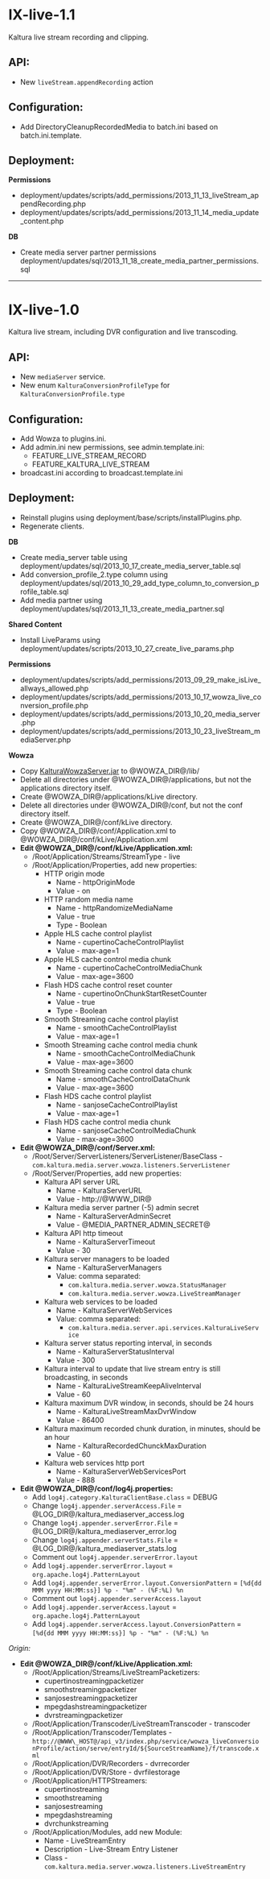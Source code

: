 
# IX-live-1.1 #
Kaltura live stream recording and clipping.

## API: ##

 - New `liveStream.appendRecording` action

## Configuration: ##
 - Add DirectoryCleanupRecordedMedia to batch.ini based on batch.ini.template.

## Deployment: ##

**Permissions**

   - deployment/updates/scripts/add_permissions/2013_11_13_liveStream_appendRecording.php
   - deployment/updates/scripts/add_permissions/2013_11_14_media_update_content.php

**DB**

 - Create media server partner permissions deployment/updates/sql/2013_11_18_create_media_partner_permissions.sql

----------

# IX-live-1.0 #
Kaltura live stream, including DVR configuration and live transcoding.

## API: ##

 - New `mediaServer` service.
 - New enum `KalturaConversionProfileType` for `KalturaConversionProfile.type`


## Configuration: ##

 - Add Wowza to plugins.ini.
 - Add admin.ini new permissions, see admin.template.ini:
   - FEATURE_LIVE_STREAM_RECORD
   - FEATURE_KALTURA_LIVE_STREAM
 -  broadcast.ini according to broadcast.template.ini

## Deployment: ##
 - Reinstall plugins using deployment/base/scripts/installPlugins.php.
 - Regenerate clients.


**DB**

 - Create media_server table using deployment/updates/sql/2013_10_17_create_media_server_table.sql
 - Add conversion_profile_2.type column using deployment/updates/sql/2013_10_29_add_type_column_to_conversion_profile_table.sql
 - Add media partner using deployment/updates/sql/2013_11_13_create_media_partner.sql

**Shared Content**

 - Install LiveParams using deployment/updates/scripts/2013_10_27_create_live_params.php

**Permissions**

   - deployment/updates/scripts/add_permissions/2013_09_29_make_isLive_allways_allowed.php
   - deployment/updates/scripts/add_permissions/2013_10_17_wowza_live_conversion_profile.php
   - deployment/updates/scripts/add_permissions/2013_10_20_media_server.php
   - deployment/updates/scripts/add_permissions/2013_10_23_liveStream_mediaServer.php

**Wowza**

 - Copy [KalturaWowzaServer.jar](https://github.com/kaltura/server-bin-linux-64bit/raw/master/KalturaWowzaServer.jar "KalturaWowzaServer.jar") to @WOWZA_DIR@/lib/
 - Delete all directories under @WOWZA_DIR@/applications, but not the applications directory itself.
 - Create @WOWZA_DIR@/applications/kLive directory.
 - Delete all directories under @WOWZA_DIR@/conf, but not the conf directory itself.
 - Create @WOWZA_DIR@/conf/kLive directory.
 - Copy @WOWZA_DIR@/conf/Application.xml to @WOWZA_DIR@/conf/kLive/Application.xml
 - **Edit @WOWZA_DIR@/conf/kLive/Application.xml:**
   - /Root/Application/Streams/StreamType - live
   - /Root/Application/Properties, add new properties:
     - HTTP origin mode
         - Name - httpOriginMode
         - Value - on
     - HTTP random media name
         - Name - httpRandomizeMediaName
         - Value - true
         - Type - Boolean
     - Apple HLS cache control playlist
         - Name - cupertinoCacheControlPlaylist
         - Value - max-age=1
     - Apple HLS cache control media chunk
         - Name - cupertinoCacheControlMediaChunk
         - Value - max-age=3600
     - Flash HDS cache control reset counter
         - Name - cupertinoOnChunkStartResetCounter
         - Value - true
         - Type - Boolean
     - Smooth Streaming cache control playlist
         - Name - smoothCacheControlPlaylist
         - Value - max-age=1
     - Smooth Streaming cache control media chunk
         - Name - smoothCacheControlMediaChunk
         - Value - max-age=3600
     - Smooth Streaming cache control data chunk
         - Name - smoothCacheControlDataChunk
         - Value - max-age=3600
     - Flash HDS cache control playlist
         - Name - sanjoseCacheControlPlaylist
         - Value - max-age=1
     - Flash HDS cache control media chunk
         - Name - sanjoseCacheControlMediaChunk
         - Value - max-age=3600
 - **Edit @WOWZA_DIR@/conf/Server.xml:**
   - /Root/Server/ServerListeners/ServerListener/BaseClass - `com.kaltura.media.server.wowza.listeners.ServerListener`
   - /Root/Server/Properties, add new properties:
     - Kaltura API server URL
         - Name - KalturaServerURL
         - Value - http://@WWW\_DIR@
     - Kaltura media server partner (-5) admin secret
         - Name - KalturaServerAdminSecret
         - Value - @MEDIA_PARTNER_ADMIN_SECRET@
     - Kaltura API http timeout
         - Name - KalturaServerTimeout
         - Value - 30
     - Kaltura server managers to be loaded
         - Name - KalturaServerManagers
         - Value: comma separated:
             - `com.kaltura.media.server.wowza.StatusManager`
             - `com.kaltura.media.server.wowza.LiveStreamManager`
     - Kaltura web services to be loaded
         - Name - KalturaServerWebServices
         - Value: comma separated:
             - `com.kaltura.media.server.api.services.KalturaLiveService`
     - Kaltura server status reporting interval, in seconds
         - Name - KalturaServerStatusInterval
         - Value - 300
     - Kaltura interval to update that live stream entry is still broadcasting, in seconds
         - Name - KalturaLiveStreamKeepAliveInterval
         - Value - 60
     - Kaltura maximum DVR window, in seconds, should be 24 hours
         - Name - KalturaLiveStreamMaxDvrWindow
         - Value - 86400
     - Kaltura maximum recorded chunk duration, in minutes, should be an hour
         - Name - KalturaRecordedChunckMaxDuration
         - Value - 60
     - Kaltura web services http port
         - Name - KalturaServerWebServicesPort
         - Value - 888
 - **Edit @WOWZA_DIR@/conf/log4j.properties:**
   - Add `log4j.category.KalturaClientBase.class` = DEBUG
   - Change `log4j.appender.serverAccess.File` = @LOG_DIR@/kaltura\_mediaserver\_access.log
   - Change `log4j.appender.serverError.File` = @LOG_DIR@/kaltura\_mediaserver\_error.log
   - Change `log4j.appender.serverStats.File` = @LOG_DIR@/kaltura\_mediaserver\_stats.log
   - Comment out `log4j.appender.serverError.layout`
   - Add `log4j.appender.serverError.layout` = `org.apache.log4j.PatternLayout`
   - Add `log4j.appender.serverError.layout.ConversionPattern` = `[%d{dd MMM yyyy HH:MM:ss}] %p - "%m" - (%F:%L) %n` 
   - Comment out `log4j.appender.serverAccess.layout`
   - Add `log4j.appender.serverAccess.layout` = `org.apache.log4j.PatternLayout`
   - Add `log4j.appender.serverAccess.layout.ConversionPattern` = `[%d{dd MMM yyyy HH:MM:ss}] %p - "%m" - (%F:%L) %n`

     
*Origin:*

 - **Edit @WOWZA_DIR@/conf/kLive/Application.xml:**
   - /Root/Application/Streams/LiveStreamPacketizers:
     - cupertinostreamingpacketizer
     - smoothstreamingpacketizer
     - sanjosestreamingpacketizer
     - mpegdashstreamingpacketizer
     - dvrstreamingpacketizer 
   - /Root/Application/Transcoder/LiveStreamTranscoder - transcoder
   - /Root/Application/Transcoder/Templates - `http://@WWW\_HOST@/api_v3/index.php/service/wowza_liveConversionProfile/action/serve/entryId/${SourceStreamName}/f/transcode.xml`
   - /Root/Application/DVR/Recorders - dvrrecorder
   - /Root/Application/DVR/Store - dvrfilestorage
   - /Root/Application/HTTPStreamers:
     - cupertinostreaming
     - smoothstreaming
     - sanjosestreaming
     - mpegdashstreaming
     - dvrchunkstreaming 
   - /Root/Application/Modules, add new Module:
     - Name - LiveStreamEntry
     - Description - Live-Stream Entry Listener
     - Class - `com.kaltura.media.server.wowza.listeners.LiveStreamEntry`
